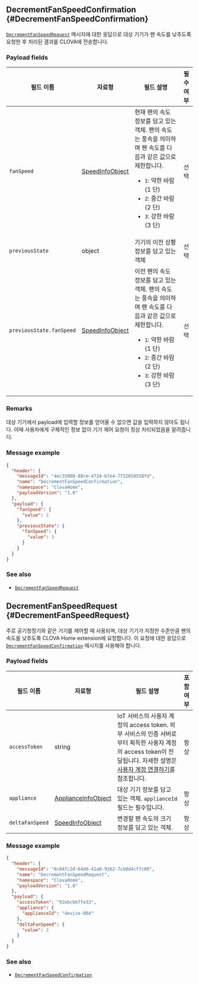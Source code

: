 ## DecrementFanSpeedConfirmation {#DecrementFanSpeedConfirmation}
[`DecrementFanSpeedRequest`](#DecrementFanSpeedRequest) 메시지에 대한 응답으로 대상 기기가 팬 속도를 낮추도록 요청한 후 처리된 결과를 CLOVA에 전송합니다.

### Payload fields

| 필드 이름       | 자료형    | 필드 설명                     | 필수 여부 |
|---------------|---------|-----------------------------|:---------:|
| `fanSpeed`       | [SpeedInfoObject](/Develop/References/ClovaHomeInterface/Shared_Objects.md#SpeedInfoObject)             | 현재 팬의 속도 정보를 담고 있는 객체. 팬의 속도는 풍속을 의미하며 팬 속도를 다음과 같은 값으로 제한합니다.<ul><li><code>1</code>: 약한 바람(1 단)</li><li><code>2</code>: 중간 바람(2 단)</li><li><code>3</code>: 강한 바람(3 단)</li></ul> | 선택    |
| `previousState`     | object                                  | 기기의 이전 상황 정보를 담고 있는 객체                           | 선택    |
| `previousState.fanSpeed` | [SpeedInfoObject](/Develop/References/ClovaHomeInterface/Shared_Objects.md#SpeedInfoObject)     | 이전 팬의 속도 정보를 담고 있는 객체. 팬의 속도는 풍속을 의미하며 팬 속도를 다음과 같은 값으로 제한합니다.<ul><li><code>1</code>: 약한 바람(1 단)</li><li><code>2</code>: 중간 바람(2 단)</li><li><code>3</code>: 강한 바람(3 단)</li></ul> | 선택    |

### Remarks

대상 기기에서 payload에 입력할 정보를 얻어올 수 없으면 값을 입력하지 않아도 됩니다. 이때 사용자에게 구체적인 정보 없이 기기 제어 요청이 정상 처리되었음을 알려줍니다.

### Message example

```json
{
  "header": {
    "messageId": "4ec35000-88ce-4724-b7e4-7f52050558fd",
    "name": "DecrementFanSpeedConfirmation",
    "namespace": "ClovaHome",
    "payloadVersion": "1.0"
  },
  "payload": {
    "fanSpeed": {
      "value": 2
    },
    "previousState": {
      "fanSpeed": {
        "value": 3
      }
    }
  }
}
```

### See also
* [`DecrementFanSpeedRequest`](#DecrementFanSpeedRequest)

## DecrementFanSpeedRequest {#DecrementFanSpeedRequest}
주로 공기청정기와 같은 기기를 제어할 때 사용되며, 대상 기기가 지정한 수준만큼 팬의 속도를 낮추도록 CLOVA Home extension에 요청합니다. 이 요청에 대한 응답으로 [`DecrementFanSpeedConfirmation`](#DecrementFanSpeedConfirmation) 메시지를 사용해야 합니다.

### Payload fields

| 필드 이름       | 자료형    | 필드 설명                     | 포함 여부 |
|---------------|---------|-----------------------------|:---------:|
| `accessToken`      | string                                  | IoT 서비스의 사용자 계정의 access token. 외부 서비스의 인증 서버로부터 획득한 사용자 계정의 access token이 전달됩니다. 자세한 설명은 [사용자 계정 연결하기](/Develop/Guides/Link_User_Account.md)를 참조합니다.                          | 항상    |
| `appliance`        | [ApplianceInfoObject](/Develop/References/ClovaHomeInterface/Shared_Objects.md#ApplianceInfoObject)     | 대상 기기 정보를 담고 있는 객체. `applianceId` 필드는 필수입니다.     | 항상    |
| `deltaFanSpeed`       | [SpeedInfoObject](/Develop/References/ClovaHomeInterface/Shared_Objects.md#SpeedInfoObject)             | 변경할 팬 속도의 크기 정보를 담고 있는 객체. | 항상    |

### Message example

```json
{
  "header": {
    "messageId": "6c04fc2d-64dd-41a0-9162-7cb0d4cf7c08",
    "name": "DecrementFanSpeedRequest",
    "namespace": "ClovaHome",
    "payloadVersion": "1.0"
  },
  "payload": {
    "accessToken": "92ebcb67fe33",
    "appliance": {
      "applianceId": "device-004"
    },
    "deltaFanSpeed": {
      "value": 2
    }
  }
}
```

### See also
* [`DecrementFanSpeedConfirmation`](#DecrementFanSpeedConfirmation)
